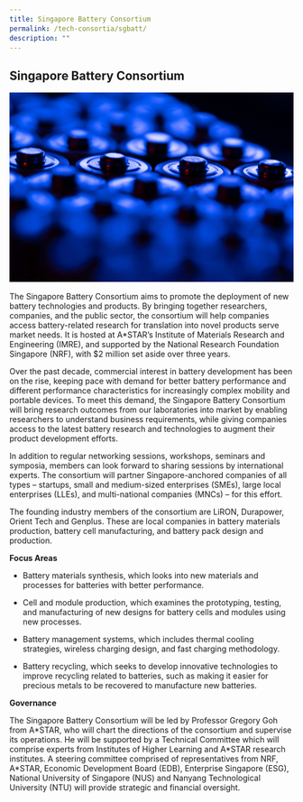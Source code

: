 ```yaml
---
title: Singapore Battery Consortium
permalink: /tech-consortia/sgbatt/
description: ""
---
```

## Singapore Battery Consortium ##
![](/images/Programmes/Tech%20Consortias/closeup-of-positive-ends-of-discharged-batteries.jpg)

The Singapore Battery Consortium aims to promote the deployment of new battery technologies and products. By bringing together researchers, companies, and the public sector, the consortium will help companies access battery-related research for translation into novel products serve market needs. It is hosted at A\*STAR’s Institute of Materials Research and Engineering (IMRE), and supported by the National Research Foundation Singapore (NRF), with $2 million set aside over three years.  
  
Over the past decade, commercial interest in battery development has been on the rise, keeping pace with demand for better battery performance and different performance characteristics for increasingly complex mobility and portable devices. To meet this demand, the Singapore Battery Consortium will bring research outcomes from our laboratories into market by enabling researchers to understand business requirements, while giving companies access to the latest battery research and technologies to augment their product development efforts.

In addition to regular networking sessions, workshops, seminars and symposia, members can look forward to sharing sessions by international experts. The consortium will partner Singapore-anchored companies of all types – startups, small and medium-sized enterprises (SMEs), large local enterprises (LLEs), and multi-national companies (MNCs) – for this effort.

The founding industry members of the consortium are LiRON, Durapower, Orient Tech and Genplus. These are local companies in battery materials production, battery cell manufacturing, and battery pack design and production.  
  
**Focus Areas**

*   Battery materials synthesis, which looks into new materials and processes for batteries with better performance.

*   Cell and module production, which examines the prototyping, testing, and manufacturing of new designs for battery cells and modules using new processes.

*   Battery management systems, which includes thermal cooling strategies, wireless charging design, and fast charging methodology.

*   Battery recycling, which seeks to develop innovative technologies to improve recycling related to batteries, such as making it easier for precious metals to be recovered to manufacture new batteries.

**Governance**

The Singapore Battery Consortium will be led by Professor Gregory Goh from A\*STAR, who will chart the directions of the consortium and supervise its operations. He will be supported by a Technical Committee which will comprise experts from Institutes of Higher Learning and A\*STAR research institutes. A steering committee comprised of representatives from NRF, A\*STAR, Economic Development Board (EDB), Enterprise Singapore (ESG), National University of Singapore (NUS) and Nanyang Technological University (NTU) will provide strategic and financial oversight.